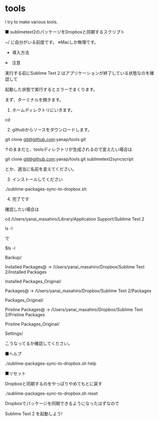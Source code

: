 tools
=====

I try to make various tools.

■ sublimetext2のパッケージをDropboxと同期するスクリプト

~/ に自分がいる前提です。 ※Macしか無理です。

- 導入方法

※　注意

実行する前にSublime Text 2 はアプリケーションが終了している状態なのを確認して

起動した状態で実行するとエラーでまくります。

まず、ターミナルを開きます。

1. ホームディレクトリにいきます。

cd

2. githubからソースをダウンロードします。

git clone git@github.com:yanap/tools.git

↑のままだと、toolsディレクトリが生成されるので変えたい場合は

git clone git@github.com:yanap/tools.git sublimetext2syncscript

とか、適当に名前を変えてください。

3. インストールしてください

./sublime-packages-sync-to-dropbox.sh

4. 完了です

確認したい場合は

cd /Users/yanai_masahiro/Library/Application Support/Sublime Text 2

ls -l

で

$ls -l

Backup/

Installed Packages@ -> /Users/yanai_masahiro/Dropbox/Sublime Text 2/Installed Packages

Installed Packages_Original/

Packages@ -> /Users/yanai_masahiro/Dropbox/Sublime Text 2/Packages

Packages_Original/

Pristine Packages@ -> /Users/yanai_masahiro/Dropbox/Sublime Text 2/Pristine Packages

Pristine Packages_Original/

Settings/

こうなってるか確認してください。

■ヘルプ

./sublime-packages-sync-to-dropbox.sh help

■リセット

Dropboxと同期するのをやっぱりやめてもとに戻す

./sublime-packages-sync-to-dropbox.sh reset

Dropboxでパッケージを同期できるようになったはずなので

Sublime Text 2 を起動しよう!

